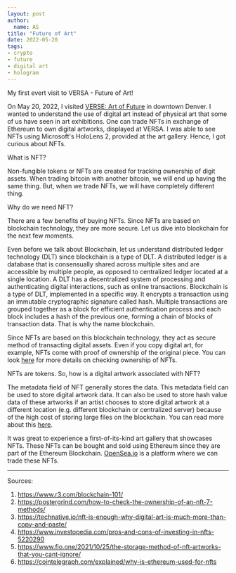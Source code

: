 ```yaml
---
layout: post
author:
  name: AS
title: "Future of Art"
date: 2022-05-20
tags: 
- crypto
- future
- digital art
- hologram
---
```


My first evert visit to VERSA - Future of Art! 

On May 20, 2022, I visited [VERSE: Art of Future](https://versenftcryptoart.com/denver/) in downtown Denver. I wanted to understand the use of digital art instead of physical art that some of us have seen in art exhibitions. One can trade NFTs in exchange of Ethereum to own digital artworks, displayed at VERSA. I was able to see NFTs using Microsoft's HoloLens 2, provided at the art gallery. Hence, I got curious about NFTs.

What is NFT?

Non-fungible tokens or NFTs are created for tracking ownership of digit assets. When trading bitcoin with another bitcoin, we will end up having the same thing. But, when we trade NFTs, we will have completely different thing.

Why do we need NFT?

There are a few benefits of buying NFTs. Since NFTs are based on blockchain technology, they are more secure. Let us dive into blockchain for the next few moments.

Even before we talk about Blockchain, let us understand distributed ledger technology (DLT) since blockchain is a type of DLT. A distributed ledger is a database that is consensually shared across multiple sites and are accessible by multiple people, as opposed to centralized ledger located at a single location. A DLT has a decentralized system of processing and authenticating digital interactions, such as online transactions. Blockchain is a type of DLT, implemented in a specific way. It encrypts a transaction using an immutable cryptographic signature called hash. Multiple transactions are grouped together as a block for efficient authentication process and each block includes a hash of the previous one, forming a chain of blocks of transaction data. That is why the name blockchain.

Since NFTs are based on this blockchain technology, they act as secure method of transacting digital assets. Even if you copy digital art, for example, NFTs come with proof of ownership of the original piece. You can look [here](https://postergrind.com/how-to-check-the-ownership-of-an-nft-7-methods/) for more details on checking ownership of NFTs.

NFTs are tokens. So, how is a digital artwork associated with NFT?

The metadata field of NFT generally stores the data. This metadata field can be used to store digital artwork data. It can also be used to store hash value data of these artworks if an artist chooses to store digital artwork at a different location (e.g. different blockchain or centralized server) because of the high cost of storing large files on the blockchain. You can read more about this [here](https://www.fio.one/2021/10/25/the-storage-method-of-nft-artworks-that-you-cant-ignore/).

It was great to experience a first-of-its-kind art gallery that showcases NFTs. These NFTs can be bought and sold using Ethereum since they are part of the Ethereum Blockchain. [OpenSea.io](https://opensea.io/assets) is a platform where we can trade these NFTs.

***

Sources:
1. https://www.r3.com/blockchain-101/
2. https://postergrind.com/how-to-check-the-ownership-of-an-nft-7-methods/
3. https://technative.io/nft-is-enough-why-digital-art-is-much-more-than-copy-and-paste/
4. https://www.investopedia.com/pros-and-cons-of-investing-in-nfts-5220290
5. https://www.fio.one/2021/10/25/the-storage-method-of-nft-artworks-that-you-cant-ignore/
6. https://cointelegraph.com/explained/why-is-ethereum-used-for-nfts
